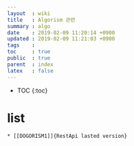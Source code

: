 ```yaml
---
layout  : wiki
title   : Algorism 관련
summary : algo
date    : 2019-02-09 11:20:14 +0900
updated : 2019-02-09 11:21:03 +0900
tags    : 
toc     : true
public  : true
parent  : index
latex   : false
---
```

* TOC
{:toc}

# list
    * [[DOGORISM1]]{RestApi lasted version}
